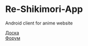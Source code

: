# Re-Shikimori-App
Android client for anime website

[Доска](https://trello.com/b/TeSnqIHY/shimori)  
[Форум](https://4pda.ru/forum/index.php?showtopic=903970)
